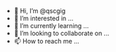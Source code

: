 - 👋 Hi, I’m @qscgig
- 👀 I’m interested in ...
- 🌱 I’m currently learning ...
- 💞️ I’m looking to collaborate on ...
- 📫 How to reach me ...

<!---
qscgig/qscgig is a ✨ special ✨ repository because its `README.md` (this file) appears on your GitHub profile.
You can click the Preview link to take a look at your changes.
--->
